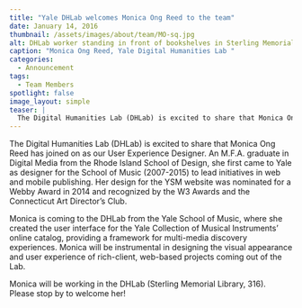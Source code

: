 ```yaml
---
title: "Yale DHLab welcomes Monica Ong Reed to the team"
date: January 14, 2016
thumbnail: /assets/images/about/team/MO-sq.jpg
alt: DHLab worker standing in front of bookshelves in Sterling Memorial Library.
caption: "Monica Ong Reed, Yale Digital Humanities Lab "
categories:
  - Announcement
tags:
  - Team Members
spotlight: false
image_layout: simple
teaser: |
  The Digital Humanities Lab (DHLab) is excited to share that Monica Ong Reed has joined on as our User Experience Designer. An M.F.A. graduate in Digital Media from the Rhode Island School of Design,...
---
```


The Digital Humanities Lab (DHLab) is excited to share that Monica Ong Reed has joined on as our User Experience Designer. An M.F.A. graduate in Digital Media from the Rhode Island School of Design, she first came to Yale as designer for the School of Music (2007-2015) to lead initiatives in web and mobile publishing. Her design for the YSM website was nominated for a Webby Award in 2014 and recognized by the W3 Awards and the Connecticut Art Director’s Club.

Monica is coming to the DHLab from the Yale School of Music, where she created the user interface for the Yale Collection of Musical Instruments’ online catalog, providing a framework for multi-media discovery experiences. Monica will be instrumental in designing the visual appearance and user experience of rich-client, web-based projects coming out of the Lab.

Monica will be working in the DHLab (Sterling Memorial Library, 316). Please stop by to welcome her!

